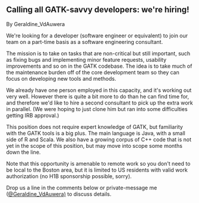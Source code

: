 ## Calling all GATK-savvy developers: we're hiring!

By Geraldine_VdAuwera

<p>We're looking for a developer (software engineer or equivalent) to join our team on a part-time basis as a software engineering consultant.</p>

<p>The mission is to take on tasks that are non-critical but still important, such as fixing bugs and implementing minor feature requests, usability improvements and so on in the GATK codebase. The idea is to take much of the maintenance burden off of the core development team so they can focus on developing new tools and methods.</p>

<p>We already have one person employed in this capacity, and it's working out very well. However there is quite a bit more to do than he can find time for, and therefore we'd like to hire a second consultant to pick up the extra work in parallel. (We were hoping to just clone him but ran into some difficulties getting IRB approval.)</p>

<p>This position does not require expert knowledge of GATK, but familiarity with the GATK tools is a big plus. The main language is Java, with a small side of R and Scala. We also have a growing corpus of C++ code that is not yet in the scope of this position, but may move into scope some months down the line.</p>

<p>Note that this opportunity is amenable to remote work so you don't need to be local to the Boston area, but it is limited to US residents with valid work authorization (no H1B sponsorship possible, sorry).</p>

<p>Drop us a line in the comments below or private-message me (<a href="https://gatkforums.broadinstitute.org/gatk/profile/Geraldine_VdAuwera%29" rel="nofollow">@Geraldine_VdAuwera)</a> to discuss details.</p>
